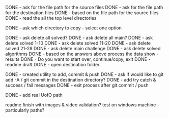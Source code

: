 DONE - ask for the file path for the source files
DONE - ask for the file path for the destination files
DONE - based on the file path for the source files
DONE - read the all the top level directories

DONE - ask which directory to copy - select one option

DONE - ask delete all solved?
DONE - ask delete all main?
DONE - ask delete solved 1-10
DONE - ask delete solved 11-20
DONE - ask delete solved 21-28
DONE - ask delete main challenge
DONE - ask delete solved algorithms
DONE - based on the answers above process the data
show - results
DONE - Do you want to start over, continue/copy, exit
DONE - readme draft
DONE - open destination folder

DONE - created utility to add, commit & push
DONE - ask if would like to git add -A / git commit in the destination directory?
DONE - add try catch & success / fail messages
DONE - exit process after git commit / push

DONE - add real UofO path

readme finish with images & video
validation?
test on windows machine - particularly paths?